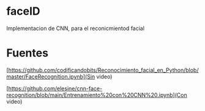 # faceID
Implementacion de CNN, para el reconicmientod facial 

# Fuentes 
[https://github.com/codificandobits/Reconocimiento_facial_en_Python/blob/master/FaceRecognition.ipynb](Sin video)

[https://github.com/elesine/cnn-face-recognition/blob/main/Entrenamiento%20con%20CNN%20.ipynb](Con video)